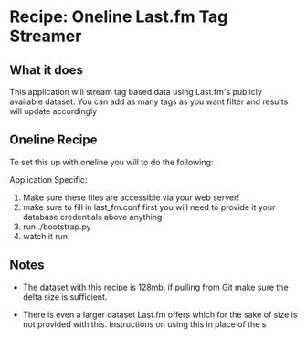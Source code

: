 Recipe: Oneline Last.fm Tag Streamer
====================================================================

What it does
--------------------------------------------------------------------

This application will stream tag based data using Last.fm's publicly
available dataset. You can add as many tags as you want filter
and results will update accordingly 

Oneline Recipe
-------------------------------------------------------------------
To set this up with oneline you will to do the following:

Application Specific:
  1. Make sure these files are accessible via your web server!
  2. make sure to fill in last_fm.conf first you will need to provide it
    your database credentials above anything
  3. run ./bootstrap.py
  4. watch it run


Notes
------------------------------------------------------------------

- The dataset with this recipe is 128mb. if pulling from Git make sure
the delta size is sufficient. 

- There is even a larger dataset Last.fm offers which for the sake of 
size is not provided with this. Instructions on using this in place of the
s
